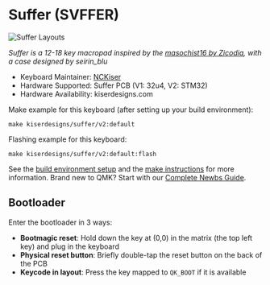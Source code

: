 # Suffer (SVFFER)

![Suffer Layouts](https://i.imgur.com/replaceme)

*Suffer is a 12-18 key macropad inspired by the [masochist16 by Zicodia](https://github.com/Z1codia/masochist16), with a case designed by seirin_blu*
* Keyboard Maintainer: [NCKiser](https://github.com/NCKiser)
* Hardware Supported: Suffer PCB (V1: 32u4, V2: STM32)
* Hardware Availability: kiserdesigns.com

Make example for this keyboard (after setting up your build environment):

    make kiserdesigns/suffer/v2:default

Flashing example for this keyboard:

    make kiserdesigns/suffer/v2:default:flash
    
See the [build environment setup](https://docs.qmk.fm/#/getting_started_build_tools) and the [make instructions](https://docs.qmk.fm/#/getting_started_make_guide) for more information. Brand new to QMK? Start with our [Complete Newbs Guide](https://docs.qmk.fm/#/newbs).
## Bootloader
Enter the bootloader in 3 ways:
* **Bootmagic reset**: Hold down the key at (0,0) in the matrix (the top left key) and plug in the keyboard
* **Physical reset button**: Briefly double-tap the reset button on the back of the PCB
* **Keycode in layout**: Press the key mapped to `QK_BOOT` if it is available